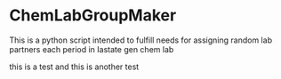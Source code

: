 # ChemLabGroupMaker
This is a python script intended to fulfill needs for assigning random lab partners each period in Iastate gen chem lab

this is a test
and this is another test